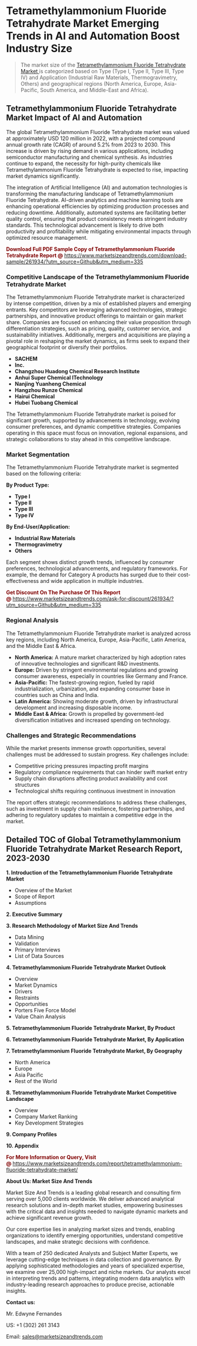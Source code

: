 <h1>Tetramethylammonium Fluoride Tetrahydrate Market Emerging Trends in AI and Automation Boost Industry Size</h1><blockquote><p>The market size of the <a href="https://www.marketsizeandtrends.com/download-sample/261934/?utm_source=Github&amp;utm_medium=335" target="_blank">Tetramethylammonium Fluoride Tetrahydrate Market </a>is categorized based on Type (Type I, Type II, Type III, Type IV) and Application (Industrial Raw Materials, Thermogravimetry, Others) and geographical regions (North America, Europe, Asia-Pacific, South America, and Middle-East and Africa).</p></blockquote><p><h2>Tetramethylammonium Fluoride Tetrahydrate Market Impact of AI and Automation</h2><p>The global Tetramethylammonium Fluoride Tetrahydrate market was valued at approximately USD 120 million in 2022, with a projected compound annual growth rate (CAGR) of around 5.2% from 2023 to 2030. This increase is driven by rising demand in various applications, including semiconductor manufacturing and chemical synthesis. As industries continue to expand, the necessity for high-purity chemicals like Tetramethylammonium Fluoride Tetrahydrate is expected to rise, impacting market dynamics significantly.</p><p>The integration of Artificial Intelligence (AI) and automation technologies is transforming the manufacturing landscape of Tetramethylammonium Fluoride Tetrahydrate. AI-driven analytics and machine learning tools are enhancing operational efficiencies by optimizing production processes and reducing downtime. Additionally, automated systems are facilitating better quality control, ensuring that product consistency meets stringent industry standards. This technological advancement is likely to drive both productivity and profitability while mitigating environmental impacts through optimized resource management.</p></p><p><strong><span style="color: #800000;">Download Full PDF Sample Copy of Tetramethylammonium Fluoride Tetrahydrate Report @</span>&nbsp;</strong><a href="https://www.marketsizeandtrends.com/download-sample/261934/?utm_source=Github&amp;utm_medium=335">https://www.marketsizeandtrends.com/download-sample/261934/?utm_source=Github&amp;utm_medium=335</a></p><h3>Competitive Landscape of the Tetramethylammonium Fluoride Tetrahydrate Market</h3><p>The Tetramethylammonium Fluoride Tetrahydrate market is characterized by intense competition, driven by a mix of established players and emerging entrants. Key competitors are leveraging advanced technologies, strategic partnerships, and innovative product offerings to maintain or gain market share. Companies are focused on enhancing their value proposition through differentiation strategies, such as pricing, quality, customer service, and sustainability initiatives. Additionally, mergers and acquisitions are playing a pivotal role in reshaping the market dynamics, as firms seek to expand their geographical footprint or diversify their portfolios.</p><p><strong><p><ul><li>SACHEM </li><li> Inc. </li><li> Changzhou Huadong Chemical Research Institute </li><li> Anhui Super Chemical ITechnology </li><li> Nanjing Yuanheng Chemical </li><li> Hangzhou Runze Chemical </li><li> Hairui Chemical </li><li> Hubei Tuobang Chemical</p></li></ul></p></strong></p><p>The Tetramethylammonium Fluoride Tetrahydrate market is poised for significant growth, supported by advancements in technology, evolving consumer preferences, and dynamic competitive strategies. Companies operating in this space must focus on innovation, regional expansions, and strategic collaborations to stay ahead in this competitive landscape.</p><h3>Market Segmentation</h3><p>The Tetramethylammonium Fluoride Tetrahydrate market is segmented based on the following criteria:</p><p><strong>By Product Type:</strong></p><p><strong><p><ul><li>Type I </li><li> Type II </li><li> Type III </li><li> Type IV</p></li></ul></p></strong></p><p><strong>By End-User/Application:</strong></p><p><strong><p><ul><li>Industrial Raw Materials </li><li> Thermogravimetry </li><li> Others</p></li></ul></p></strong></p><p>Each segment shows distinct growth trends, influenced by consumer preferences, technological advancements, and regulatory frameworks. For example, the demand for Category A products has surged due to their cost-effectiveness and wide application in multiple industries.</p><p><strong><span style="color: #800000;">Get Discount On The Purchase Of This Report @&nbsp;</span></strong><a href="https://www.marketsizeandtrends.com/ask-for-discount/261934/?utm_source=Github&amp;utm_medium=335">https://www.marketsizeandtrends.com/ask-for-discount/261934/?utm_source=Github&amp;utm_medium=335</a></p><h3>Regional Analysis</h3><p>The Tetramethylammonium Fluoride Tetrahydrate market is analyzed across key regions, including North America, Europe, Asia-Pacific, Latin America, and the Middle East &amp; Africa.</p><ul><li><strong>North America:</strong> A mature market characterized by high adoption rates of innovative technologies and significant R&amp;D investments.</li><li><strong>Europe:</strong> Driven by stringent environmental regulations and growing consumer awareness, especially in countries like Germany and France.</li><li><strong>Asia-Pacific:</strong> The fastest-growing region, fueled by rapid industrialization, urbanization, and expanding consumer base in countries such as China and India.</li><li><strong>Latin America:</strong> Showing moderate growth, driven by infrastructural development and increasing disposable income.</li><li><strong>Middle East &amp; Africa:</strong> Growth is propelled by government-led diversification initiatives and increased spending on technology.</li></ul><h3>Challenges and Strategic Recommendations</h3><p>While the market presents immense growth opportunities, several challenges must be addressed to sustain progress. Key challenges include:</p><ul><li>Competitive pricing pressures impacting profit margins</li><li>Regulatory compliance requirements that can hinder swift market entry</li><li>Supply chain disruptions affecting product availability and cost structures</li><li>Technological shifts requiring continuous investment in innovation</li></ul><p>The report offers strategic recommendations to address these challenges, such as investment in supply chain resilience, fostering partnerships, and adhering to regulatory updates to maintain a competitive edge in the market.</p><h2>Detailed TOC of Global Tetramethylammonium Fluoride Tetrahydrate Market Research Report, 2023-2030</h2><p><strong>1. Introduction of the Tetramethylammonium Fluoride Tetrahydrate Market</strong></p><ul><li>Overview of the Market</li><li>Scope of Report</li><li>Assumptions&nbsp;</li></ul><p><strong>2. Executive Summary</strong></p><p><strong>3. Research Methodology of <strong>Market Size And Trends</strong></strong></p><ul><li>Data Mining</li><li>Validation</li><li>Primary Interviews</li><li>List of Data Sources&nbsp;</li></ul><p><strong>4. Tetramethylammonium Fluoride Tetrahydrate Market Outlook</strong></p><ul><li>Overview</li><li>Market Dynamics</li><li>Drivers</li><li>Restraints</li><li>Opportunities</li><li>Porters Five Force Model</li><li>Value Chain Analysis&nbsp;</li></ul><p><strong>5. Tetramethylammonium Fluoride Tetrahydrate Market, By Product</strong></p><p><strong>6. Tetramethylammonium Fluoride Tetrahydrate Market, By Application</strong></p><p><strong>7. Tetramethylammonium Fluoride Tetrahydrate Market, By Geography</strong></p><ul><li>North America</li><li>Europe</li><li>Asia Pacific</li><li>Rest of the World&nbsp;</li></ul><p><strong>8. Tetramethylammonium Fluoride Tetrahydrate Market Competitive Landscape</strong></p><ul><li>Overview</li><li>Company Market Ranking</li><li>Key Development Strategies&nbsp;</li></ul><p><strong>9. Company Profiles</strong></p><p><strong>10. Appendix</strong></p><p><strong><span style="color: #800000;">For More Information or Query, Visit @&nbsp;</span></strong><a href="https://www.marketsizeandtrends.com/report/tetramethylammonium-fluoride-tetrahydrate-market/">https://www.marketsizeandtrends.com/report/tetramethylammonium-fluoride-tetrahydrate-market/</a></p><p></p><p><strong>About Us:&nbsp;Market Size And Trends</strong></p><p>Market Size And Trends&nbsp;is a leading global research and consulting firm serving over 5,000 clients worldwide. We deliver advanced analytical research solutions and in-depth market studies, empowering businesses with the critical data and insights needed to navigate dynamic markets and achieve significant revenue growth.</p><p>Our core expertise lies in analyzing market sizes and trends, enabling organizations to identify emerging opportunities, understand competitive landscapes, and make strategic decisions with confidence.</p><p>With a team of 250 dedicated Analysts and Subject Matter Experts, we leverage cutting-edge techniques in data collection and governance. By applying sophisticated methodologies and years of specialized expertise, we examine over 25,000 high-impact and niche markets. Our analysts excel in interpreting trends and patterns, integrating modern data analytics with industry-leading research approaches to produce precise, actionable insights.</p><p><strong>Contact us:</strong></p><p>Mr. Edwyne Fernandes</p><p>US: +1 (302) 261 3143</p><p>Email: <a href="mailto:sales@marketsizeandtrends.com">sales@marketsizeandtrends.com</a>&nbsp;</p>
